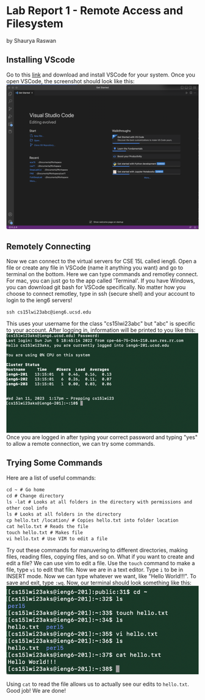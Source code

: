 # Lab Report 1 - Remote Access and Filesystem
by Shaurya Raswan
<br>
## Installing VScode
Go to this [link](https://code.visualstudio.com/) and download and install VSCode for your system. Once you open VSCode, the screenshot should look like this:
![VSCode](/VSCode.png)
<br>
## Remotely Connecting
Now we can connect to the virtual servers for CSE 15L called ieng6. Open a file or create any file in VSCode (name it anything you want) and go to terminal on the bottom. Here we can type commands and remotley connect. For mac, you can just go to the app called 'Terminal'. If you have Windows, you can download git bash for VSCode specifically. No matter how you choose to connect remotley, type in ssh (secure shell) and your account to login to the ieng6 servers!
```
ssh cs15lwi23abc@ieng6.ucsd.edu
```
This uses your username for the class "cs15lwi23abc" but "abc" is specific to your account. After logging in, information will be printed to you like this:
![Connection](/connect.png)
<br>
Once you are logged in after typing your correct password and typing "yes" to allow a remote connection, we can try some commands. 
## Trying Some Commands
Here are a list of useful commands: <br>
```
cd ~ # Go home
cd # Change directory
ls -lat # Looks at all folders in the directory with permissions and other cool info
ls # Looks at all folders in the directory
cp hello.txt /location/ # Copies hello.txt into folder location
cat hello.txt # Reads the file
touch hello.txt # Makes file
vi hello.txt # Use VIM to edit a file
```

Try out these commands for manuvering to different directories, making files, reading files, copying files, and so on. What if you want to create and edit a file? We can use vim to edit a file. Use the `touch` command to make a file, type `vi` to edit that file. Now we are in a text editor. Type `i` to be in INSERT mode. Now we can type whatever we want, like "Hello World!!!". To save and exit, type `:wq`. Now, our terminal should look something like this:
![HelloWorld](/helloworld.png)

Using `cat` to read the file allows us to actually see our edits to `hello.txt`. Good job! We are done!

